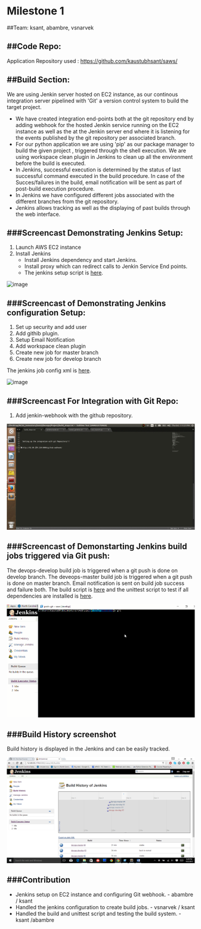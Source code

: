 # Milestone 1

##Team:
ksant, abambre, vsnarvek

##Code Repo:
--------------------------------------------------------------------------

Application Repository used :  https://github.com/kaustubhsant/saws/

##Build Section:
--------------------------------------------------------------------------

We are using Jenkin server hosted on EC2 instance, as our continous integration server pipelined with 'Git' a version control system to build the target project.

- We have created integration end-points both at the git repository end by adding webhook for the hosted Jenkin service running on the EC2 instance as well as the at the Jenkin server end where it is listening for the events published by the git repository per associated branch.
- For our python application we are using 'pip' as our package manager to build the given project , triggered through the shell execution. We are using workspace clean plugin in Jenkins to clean up all the environment before the build is executed.
- In Jenkins, successful execution is determined by the status of last successful command executed in the build procedure. In case of the Succes/failures in the build, email notification will be sent as part of post-build execution procedure.
- In Jenkins we have configured different jobs associated with the different branches from the git repository.
- Jenkins allows tracking as well as the displaying of past builds through the web interface.

###Screencast Demonstrating Jenkins Setup:
----------------------------------------------------------------------------
1. Launch AWS EC2 instance
2. Install Jenkins
    - Install Jenkins dependency and start Jenkins.
    - Install proxy which can redirect calls to Jenkin Service End points.
    - The jenkins setup script is [here](/scripts/jenkins-build.sh).

![image](/images/jenkins-setup.gif)

###Screencast of Demonstrating Jenkins configuration Setup:
----------------------------------------------------------------------------
1. Set up security and add user
2. Add githib plugin.
3. Setup Email Notification
4. Add workspace clean plugin
5. Create new job for master branch
6. Create new job for develop branch

The jenkins job config xml is [here](/config/config.xml).

![image](/images/config-setup.gif)

###Screencast For Integration with Git Repo:
----------------------------------------------------------------------------
1. Add jenkin-webhook with the github repository.

![image](/images/git-hook-setup.gif)

###Screencast of Demonstarting Jenkins build jobs triggered via Git push:
----------------------------------------------------------------------------
The devops-develop build job is triggered when a git push is done on develop branch.
The deveops-master build job is triggered when a git push is done on master branch.
Email notification is sent on build job success and failure both.
The build script is [here](/scripts/build.sh) and the unittest script to test if all dependencies are installed is [here](/scripts/test_dependencies.py).

![image](/images/M1-buildstart.gif)

###Build History screenshot
----------------------------------------------------------------------------
Build history is displayed in the Jenkins and can be easily tracked.

![iamge](/images/buildhistory.png)

###Contribution
--------------------------------------------------------------------------

-  Jenkins setup on EC2 instance and configuring Git webhook.  - abambre / ksant
-  Handled the jenkins configuration to create build jobs. -  vsnarvek / ksant
-  Handled the build and unittest script and testing the build system.  - ksant /abambre
